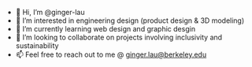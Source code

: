 - 👋 Hi, I’m @ginger-lau
- 👀 I’m interested in engineering design (product design & 3D modeling)
- 🌱 I’m currently learning web design and graphic desgin
- 💞️ I’m looking to collaborate on projects involving inclusivity and sustainability
- 📫 Feel free to reach out to me @ ginger.lau@berkeley.edu

<!---
ginger-lau/ginger-lau is a ✨ special ✨ repository because its `README.md` (this file) appears on your GitHub profile.
You can click the Preview link to take a look at your changes.
--->
